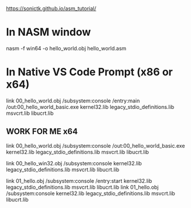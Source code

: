 https://sonictk.github.io/asm_tutorial/

# In NASM window
nasm -f win64 -o hello_world.obj hello_world.asm

# In Native VS Code Prompt (x86 or x64)
link 00_hello_world.obj /subsystem:console /entry:main /out:00_hello_world_basic.exe kernel32.lib legacy_stdio_definitions.lib msvcrt.lib libucrt.lib

## WORK FOR ME x64
link 00_hello_world.obj /subsystem:console /out:00_hello_world_basic.exe kernel32.lib legacy_stdio_definitions.lib msvcrt.lib libucrt.lib



link 00_hello_win32.obj /subsystem:console kernel32.lib legacy_stdio_definitions.lib msvcrt.lib libucrt.lib

link 01_hello.obj /subsystem:console /entry:start kernel32.lib legacy_stdio_definitions.lib msvcrt.lib libucrt.lib
link 01_hello.obj /subsystem:console kernel32.lib legacy_stdio_definitions.lib msvcrt.lib libucrt.lib